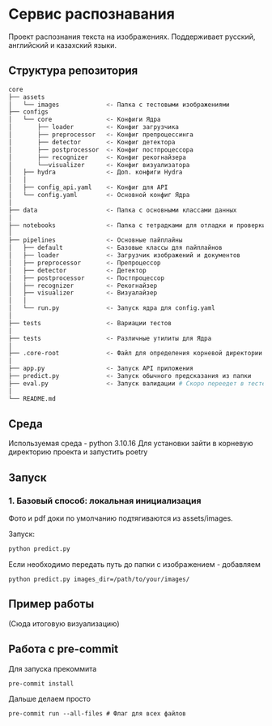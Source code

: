 # Сервис распознавания

Проект распознания текста на изображениях.
Поддерживает русский, английский и казахский языки.

## Структура репозитория

```bash
core
├── assets                   
│   └── images             <- Папка с тестовыми изображениями
├── configs                
│   └── core               <- Конфиги Ядра
│       ├── loader         <- Конфиг загрузчика
│       ├── preprocessor   <- Конфиг препроцессинга
│       ├── detector       <- Конфиг детектора
│       ├── postprocessor  <- Конфиг постпроцессора
│       ├── recognizer     <- Конфиг рекогнайзера
│       └──visualizer      <- Конфиг визуализатора
│   ├── hydra              <- Доп. конфиги Hydra
│   │
│   ├── config_api.yaml    <- Конфиг для API
│   └── config.yaml        <- Основной конфиг Ядра
│
├── data                   <- Папка с основными классами данных
│
├── notebooks              <- Папка с тетрадками для отладки и проверки 
│
├── pipelines              <- Основные пайплайны
│   ├── default            <- Базовые классы для пайплайнов
│   ├── loader             <- Загрузчик изображений и документов
│   ├── preprocessor       <- Препроцессор
│   ├── detector           <- Детектор
│   ├── postprocessor      <- Постпроцессор
│   ├── recognizer         <- Рекогнайзер
│   ├── visualizer         <- Визуалайзер
│   │
│   └── run.py             <- Запуск ядра для config.yaml
│
├── tests                  <- Вариации тестов
│
├── tests                  <- Различные утилиты для Ядра
│
├── .core-root             <- Файл для определения корневой директории ядра
│
├── app.py                 <- Запуск API приложения
├── predict.py             <- Запуск обычного предсказания из папки
├── eval.py                <- Запуск валидации # Скоро переедет в тестер
│
└── README.md
```

## Среда

Используемая среда - python 3.10.16
Для установки зайти в корневую директорию проекта и запустить poetry

## Запуск

### 1. Базовый способ: локальная инициализация

Фото и pdf доки по умолчанию подтягиваются из assets/images.

Запуск:
```bash
python predict.py
```

Если необходимо передать путь до папки с изображением - добавляем

```
python predict.py images_dir=/path/to/your/images/
```

## Пример работы

(Сюда итоговую визуализацию)

## Работа с pre-commit

Для запуска прекоммита 

```
pre-commit install
```

Дальше делаем просто

```
pre-commit run --all-files # Флаг для всех файлов
```